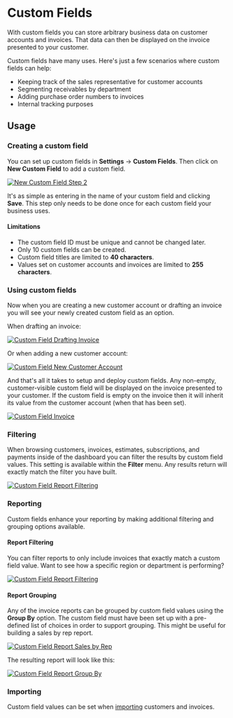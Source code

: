 # Custom Fields

With custom fields you can store arbitrary business data on customer accounts and invoices. That data can then be displayed on the invoice presented to your customer.

Custom fields have many uses. Here's just a few scenarios where custom fields can help:

- Keeping track of the sales representative for customer accounts
- Segmenting receivables by department
- Adding purchase order numbers to invoices
- Internal tracking purposes

## Usage

### Creating a custom field

You can set up custom fields in **Settings** &rarr; **Custom Fields**. Then click on **New Custom Field** to add a custom field.

[![New Custom Field Step 2](/docs/img/custom-field-create-step-2.png)](/docs/img/custom-field-create-step-2.png)

It's as simple as entering in the name of your custom field and clicking **Save**. This step only needs to be done once for each custom field your business uses.

#### Limitations

- The custom field ID must be unique and cannot be changed later.
- Only 10 custom fields can be created.
- Custom field titles are limited to **40 characters**.
- Values set on customer accounts and invoices are limited to **255 characters**.

### Using custom fields

Now when you are creating a new customer account or drafting an invoice you will see your newly created custom field as an option.

When drafting an invoice:

[![Custom Field Drafting Invoice](/docs/img/custom-field-drafting-invoice.png)](/docs/img/custom-field-drafting-invoice.png)

Or when adding a new customer account:

[![Custom Field New Customer Account](/docs/img/custom-field-new-customer-account.png)](/docs/img/custom-field-new-customer-account.png)

And that's all it takes to setup and deploy custom fields. Any non-empty, customer-visible custom field will be displayed on the invoice presented to your customer. If the custom field is empty on the invoice then it will inherit its value from the customer account (when that has been set).

[![Custom Field Invoice](/docs/img/custom-field-invoice.png)](/docs/img/custom-field-invoice.png)

### Filtering

When browsing customers, invoices, estimates, subscriptions, and payments inside of the dashboard you can filter the results by custom field values. This setting is available within the **Filter** menu. Any results return will exactly match the filter you have built.

[![Custom Field Report Filtering](/docs/img/custom-field-filter-sales.png)](/docs/img/custom-field-filter-sales.png)

### Reporting

Custom fields enhance your reporting by making additional filtering and grouping options available.

#### Report Filtering

You can filter reports to only include invoices that exactly match a custom field value. Want to see how a specific region or department is performing?

[![Custom Field Report Filtering](/docs/img/custom-field-report-filter-sales.png)](/docs/img/custom-field-report-filter-sales.png)

#### Report Grouping

Any of the invoice reports can be grouped by custom field values using the **Group By** option. The custom field must have been set up with a pre-defined list of choices in order to support grouping. This might be useful for building a sales by rep report.

[![Custom Field Report Sales by Rep](/docs/img/custom-field-report-grouping-sales.png)](/docs/img/custom-field-report-grouping-sales.png)

The resulting report will look like this:

[![Custom Field Report Group By](/docs/img/custom-field-grouped-report-sales.png)](/docs/img/custom-field-grouped-report-sales.png)

### Importing

Custom field values can be set when [importing](/docs/guides/importing) customers and invoices.